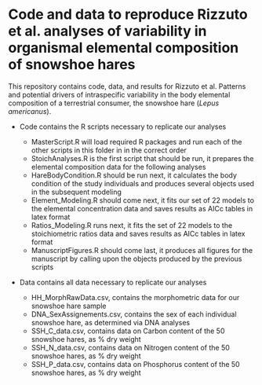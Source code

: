 # Code and data to reproduce Rizzuto et al. analyses of variability in organismal elemental composition of snowshoe hares
This repository contains code, data, and results for Rizzuto et al. Patterns and potential drivers of intraspecific variability in the body elemental composition of a terrestrial consumer, the snowshoe hare (_Lepus americanus_).

* Code contains the R scripts necessary to replicate our analyses
  * MasterScript.R will load required R packages and run each of the other scripts in this folder in in the correct order
  * StoichAnalyses.R is the first script that should be run, it prepares the elemental composition data for the following analyses
  * HareBodyCondition.R should be run next, it calculates the body condition of the study individuals and produces several objects used in the subsequent modeling
  * Element_Modeling.R should come next, it fits our set of 22 models to the elemental concentration data and saves results as AICc tables in latex format
  * Ratios_Modeling.R runs next, it fits the set of 22 models to the stoichiometric ratios data and saves results as AICc tables in latex format
  * ManuscriptFigures.R should come last, it produces all figures for the manuscript by calling upon the objects produced by the previous scripts

* Data contains all data necessary to replicate our analyses
  * HH_MorphRawData.csv, contains the morphometric data for our snowshoe hare sample
  * DNA_SexAssignements.csv, contains the sex of each individual snowshoe hare, as determined via DNA analyses
  * SSH_C_data.csv, contains data on Carbon content of the 50 snowshoe hares, as % dry weight
  * SSH_N_data.csv, contains data on Nitrogen content of the 50 snowshoe hares, as % dry weight
  * SSH_P_data.csv, contains data on Phosphorus content of the 50 snowshoe hares, as % dry weight
